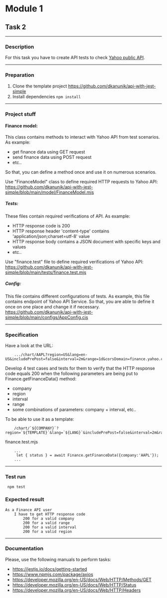 # Module 1

## Task 2

---

### Description
For this task you have to create API tests to check
[Yahoo public API](https://query1.finance.yahoo.com/v8/finance/chart/AAPL?region=EQWEQWE&lang=en-US&includePrePost=false&interval=2m&range=1d&corsDomain=finance.yahoo.com&.tsrc=finance).

---

### Preparation
1. Clone the template project https://github.com/dkanunik/api-with-jest-simple
1. Install dependencies ```npm install```

---

### Project stuff

#### Finance model:
This class contains methods to interact with Yahoo API from test scenarios.
As example:
- get finance data using GET request
- send finance data using POST request
- etc..

So that, you can define a method once and use it on numerous scenarios.

Use "FinanceModel" class to define required HTTP requests to Yahoo API:
https://github.com/dkanunik/api-with-jest-simple/blob/main/model/FinanceModel.mjs

##### Tests:
These files contain required verifications of API. As example:
- HTTP response code is 200
- HTTP response header 'content-type' contains 'application/json;charset=utf-8' value
- HTTP response body contains a JSON document with specific keys and values
- etc..

Use "finance.test" file to define required verifications of Yahoo API:
https://github.com/dkanunik/api-with-jest-simple/blob/main/tests/finance.test.mjs

##### Config:
This file contains different configurations of tests.
As example, this file contains endpoint of Yahoo API Service.
So that, you are able to define it once on one place and change it if necessary.
https://github.com/dkanunik/api-with-jest-simple/blob/main/configs/AppConfig.cjs

--- 

### Specification

Have a look at the URL:

``` 
    .../chart/AAPL?region=US&lang=en-US&includePrePost=false&interval=2m&range=1d&corsDomain=finance.yahoo.com&.tsrc=finance
```

Develop 4 test cases and tests for them to verify that the HTTP response code equals 200 
when the following parameters are being put to Finance.getFinanceData() method:
- company
- region
- interval
- range
- some combinations of parameters: company + interval, etc..

To be able to use it as a template:
``` 
    /chart/`${COMPANY}`?region=`${TEMPLATE}`&lang=`${LANG}`&includePrePost=false&interval=2m&range=1d&corsDomain=finance.yahoo.com&.tsrc=finance
```

finance.test.mjs
```
    ...
     let { status } = await Finance.getFinanceData({company:'AAPL'});
    ...
```

---

### Test run
``` npm test```

### Expected result
```
As a Finance API user
    I have to get HTTP response code
        200 for a valid company
        200 for a valid range
        200 for a valid interval
        200 for a valid region
```

---

### Documentation
Please, use the following manuals to perform tasks:
- https://jestjs.io/docs/getting-started
- https://www.npmjs.com/package/axios
- https://developer.mozilla.org/en-US/docs/Web/HTTP/Methods/GET  
- https://developer.mozilla.org/en-US/docs/Web/HTTP/Status
- https://developer.mozilla.org/en-US/docs/Web/HTTP/Headers
